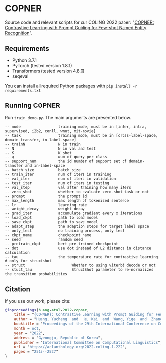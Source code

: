 # COPNER

Source code and relevant scripts for our COLING 2022 paper: "[COPNER: Contrastive Learning with Prompt Guiding for Few-shot Named Entity Recognition](https://aclanthology.org/2022.coling-1.222/)".

## Requirements

- Python 3.7.1
- PyTorch (tested version 1.8.1)
- Transformers (tested version 4.8.0)
- seqeval

You can install all required Python packages with `pip install -r requirements.txt`

## Running COPNER

Run `train_demo.py`. The main arguments are presented below.

```shell
-- mode                 training mode, must be in [inter, intra, supervised, i2b2, conll, wnut, mit-movie]
-- task                 training mode, must be in [cross-label-space, domain-transfer, in-label-space]
-- trainN               N in train
-- N                    N in val and test
-- K                    K shot
-- Q                    Num of query per class
-- support_num          the id number of support set of domain-transfer and in-label-space
-- batch_size           batch size
-- train_iter           num of iters in training
-- val_iter             num of iters in validation
-- test_iter            num of iters in testing
-- val_step             val after training how many iters
-- zero_shot            whether to evaluate zero-shot task or not
-- prompt               the prompt id
-- max_length           max length of tokenized sentence
-- lr                   learning rate
-- weight_decay         weight decay
-- grad_iter            accumulate gradient every x iterations
-- load_ckpt            path to load model
-- save_ckpt            path to save model
-- adapt_step           the adaption steps for target label space
-- only_test            no training process, only test
-- ckpt_name            checkpoint name
-- seed                 random seed
-- pretrain_ckpt        bert pre-trained checkpoint
-- dot                  use dot instead of L2 distance in distance calculation
-- tau                  the temperature rate for contrastive learning
# only for structshot
-- struct                     Whether to using viterbi decode or not
-- stuct_tau                  StructShot parameter to re-normalizes the transition probabilities
```

## Citation

If you use our work, please cite:

```bibtex
@inproceedings{huang-etal-2022-copner,
    title = "{COPNER}: Contrastive Learning with Prompt Guiding for Few-shot Named Entity Recognition",
    author = "Huang, Yucheng  and  He, Kai  and  Wang, Yige  and  Zhang, Xianli  and  Gong, Tieliang  and  Mao, Rui  and  Li, Chen",
    booktitle = "Proceedings of the 29th International Conference on Computational Linguistics",
    month = oct,
    year = "2022",
    address = "Gyeongju, Republic of Korea",
    publisher = "International Committee on Computational Linguistics",
    url = "https://aclanthology.org/2022.coling-1.222",
    pages = "2515--2527"
}
```
